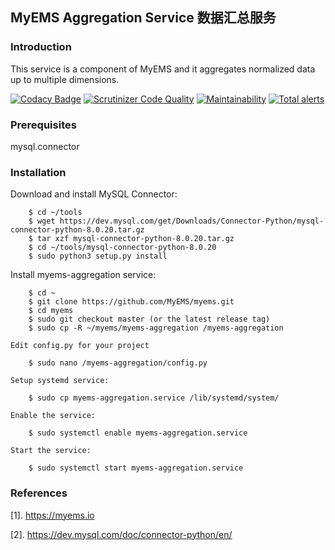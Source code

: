 ## MyEMS Aggregation Service 数据汇总服务



### Introduction

This service is a component of MyEMS and it aggregates normalized data up to multiple dimensions.

[![Codacy Badge](https://api.codacy.com/project/badge/Grade/cb75cee835ba46118115e088f8be6d87)](https://app.codacy.com/gh/myems/myems-aggregation?utm_source=github.com&utm_medium=referral&utm_content=myems/myems-aggregation&utm_campaign=Badge_Grade)
[![Scrutinizer Code Quality](https://scrutinizer-ci.com/g/myems/myems-aggregation/badges/quality-score.png?b=master)](https://scrutinizer-ci.com/g/myems/myems-aggregation/?branch=master)
[![Maintainability](https://api.codeclimate.com/v1/badges/ecff11174fd74975946c/maintainability)](https://codeclimate.com/github/myems/myems-aggregation/maintainability)
[![Total alerts](https://img.shields.io/lgtm/alerts/g/myems/myems-bacnet.svg?logo=lgtm&logoWidth=18)](https://lgtm.com/projects/g/myems/myems-bacnet/alerts/)

### Prerequisites

mysql.connector



### Installation

Download and install MySQL Connector:
```
    $ cd ~/tools
    $ wget https://dev.mysql.com/get/Downloads/Connector-Python/mysql-connector-python-8.0.20.tar.gz
    $ tar xzf mysql-connector-python-8.0.20.tar.gz
    $ cd ~/tools/mysql-connector-python-8.0.20
    $ sudo python3 setup.py install
```

Install myems-aggregation service:
```
    $ cd ~
    $ git clone https://github.com/MyEMS/myems.git
    $ cd myems
    $ sudo git checkout master (or the latest release tag)
    $ sudo cp -R ~/myems/myems-aggregation /myems-aggregation
```
    Edit config.py for your project
```
    $ sudo nano /myems-aggregation/config.py
```

    Setup systemd service:
```
    $ sudo cp myems-aggregation.service /lib/systemd/system/
```
    Enable the service:
```
    $ sudo systemctl enable myems-aggregation.service
```

    Start the service:
```
    $ sudo systemctl start myems-aggregation.service
```

### References

[1]. https://myems.io

[2]. https://dev.mysql.com/doc/connector-python/en/
